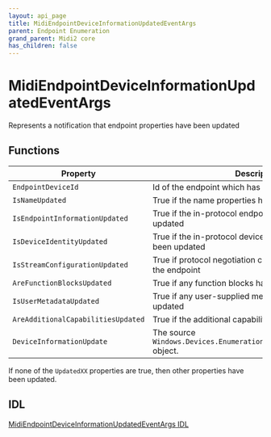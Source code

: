 ```yaml
---
layout: api_page
title: MidiEndpointDeviceInformationUpdatedEventArgs
parent: Endpoint Enumeration
grand_parent: Midi2 core
has_children: false
---
```


# MidiEndpointDeviceInformationUpdatedEventArgs

Represents a notification that endpoint properties have been updated

## Functions

| Property | Description |
| --------------- | ----------- |
| `EndpointDeviceId` | Id of the endpoint which has been updated  |
| `IsNameUpdated` | True if the name properties have been updated  |
| `IsEndpointInformationUpdated` | True if the in-protocol endpoint information has been updated |
| `IsDeviceIdentityUpdated` | True if the in-protocol device identity information has been updated |
| `IsStreamConfigurationUpdated` | True if protocol negotiation changed configuration of the endpoint |
| `AreFunctionBlocksUpdated` | True if any function blocks have been updated |
| `IsUserMetadataUpdated` | True if any user-supplied metadata fields have been updated |
| `AreAdditionalCapabilitiesUpdated` | True if the additional capabilities have been updated |
| `DeviceInformationUpdate` | The source `Windows.Devices.Enumeration.DeviceInformationUpdate` object. |

If none of the `UpdatedXX` properties are true, then other properties have been updated.

## IDL

[MidiEndpointDeviceInformationUpdatedEventArgs IDL](https://github.com/microsoft/MIDI/blob/main/src/app-sdk/winrt-core/MidiEndpointDeviceInformationUpdatedEventArgs.idl)

